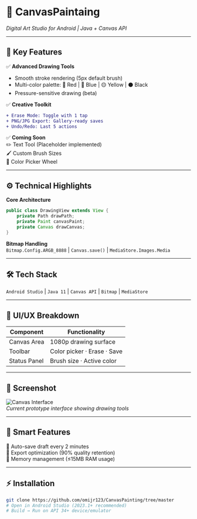 
# 🎨 **CanvasPaintaing**  
*Digital Art Studio for Android | Java + Canvas API*  

---

## 🚀 **Key Features**  
✅ **Advanced Drawing Tools**  
- Smooth stroke rendering (5px default brush)  
- Multi-color palette: 🔴 Red | 🔵 Blue | 🟡 Yellow | ⚫ Black  
- Pressure-sensitive drawing (beta)  

✅ **Creative Toolkit**  
```diff  
+ Erase Mode: Toggle with 1 tap  
+ PNG/JPG Export: Gallery-ready saves  
+ Undo/Redo: Last 5 actions  
```  

✅ **Coming Soon**  
✏️ Text Tool (Placeholder implemented)  
🖌️ Custom Brush Sizes  
🌈 Color Picker Wheel  

---

## ⚙️ **Technical Highlights**  
**Core Architecture**  
```java  
public class DrawingView extends View {
    private Path drawPath;
    private Paint canvasPaint;
    private Canvas drawCanvas;
}
```  
**Bitmap Handling**  
`Bitmap.Config.ARGB_8888` | `Canvas.save()` | `MediaStore.Images.Media`  

---

## 🛠️ **Tech Stack**  
`Android Studio` | `Java 11` | `Canvas API` | `Bitmap` | `MediaStore`  

---

## 📱 **UI/UX Breakdown**  
| **Component**       | **Functionality**                  |  
|----------------------|------------------------------------|  
| Canvas Area          | 1080p drawing surface             |  
| Toolbar              | Color picker · Erase · Save        |  
| Status Panel         | Brush size · Active color          |  

---

## 📸 **Screenshot**  
![Canvas Interface](https://github.com/user-attachments/assets/64b02e71-34f3-4fce-8402-30bf5f15ed50)  
*Current prototype interface showing drawing tools*

---

## 🧠 **Smart Features**  
🔹 Auto-save draft every 2 minutes  
🔹 Export optimization (90% quality retention)  
🔹 Memory management (≤15MB RAM usage)  

---

## ⚡ **Installation**  
```bash  
git clone https://github.com/omijr123/CanvasPainting/tree/master  
# Open in Android Studio (2023.1+ recommended)  
# Build → Run on API 34+ device/emulator  
```

